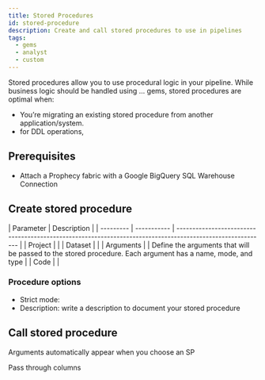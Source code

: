 ```yaml
---
title: Stored Procedures
id: stored-procedure
description: Create and call stored procedures to use in pipelines
tags:
  - gems
  - analyst
  - custom
---
```


Stored procedures allow you to use procedural logic in your pipeline. While business logic should be handled using ... gems, stored procedures are optimal when:

- You’re migrating an existing stored procedure from another application/system.
- for DDL operations,

## Prerequisites

- Attach a Prophecy fabric with a Google BigQuery SQL Warehouse Connection

## Create stored procedure

| Parameter | Description |
| --------- | ----------- | ---------------------------------------------------------------------------------------------------------- |
| Project   |             |
| Dataset   |             |
| Arguments |             | Define the arguments that will be passed to the stored procedure. Each argument has a name, mode, and type |
| Code      |             |

### Procedure options

- Strict mode:
- Description: write a description to document your stored procedure

## Call stored procedure

Arguments automatically appear when you choose an SP

Pass through columns
